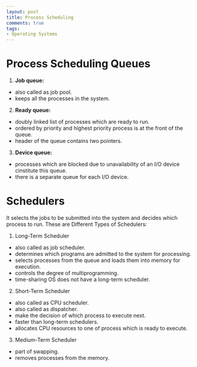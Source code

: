 ```yaml
---
layout: post
title: Process Scheduling
comments: true
tags:
- Operating Systems
---
```


# Process Scheduling Queues

1. **Job queue:**
- also called as job pool.
- keeps all the processes in the system.

2. **Ready queue:**
- doubly linked list of processes which are ready to run.
- ordered by priority and highest priority process is at the front of the queue.
- header of the queue contains two pointers. 

3. **Device queue:**
- processes which are blocked due to unavailability of an I/O device cinstitute this queue.
- there is a separate queue for each I/O device.

# Schedulers
It selects the jobs to be submitted into the system and decides which process to run. These are Different Types of Schedulers:

1. Long-Term Scheduler
- also called as job scheduler.
- determines which programs are admitted to the system for processing.
- selects processes from the queue and loads them into memory for execution.
- controls the degree of multiprogramming.
- time-sharing OS does not have a long-term scheduler.

2. Short-Term Scheduler
- also called as CPU scheduler.
- also called as dispatcher.
- make the decision of which process to execute next.
- faster than long-term schedulers.
- allocates CPU resources to one of process which is ready to execute.

3. Medium-Term Scheduler
- part of swapping.
- removes processes from the memory.



